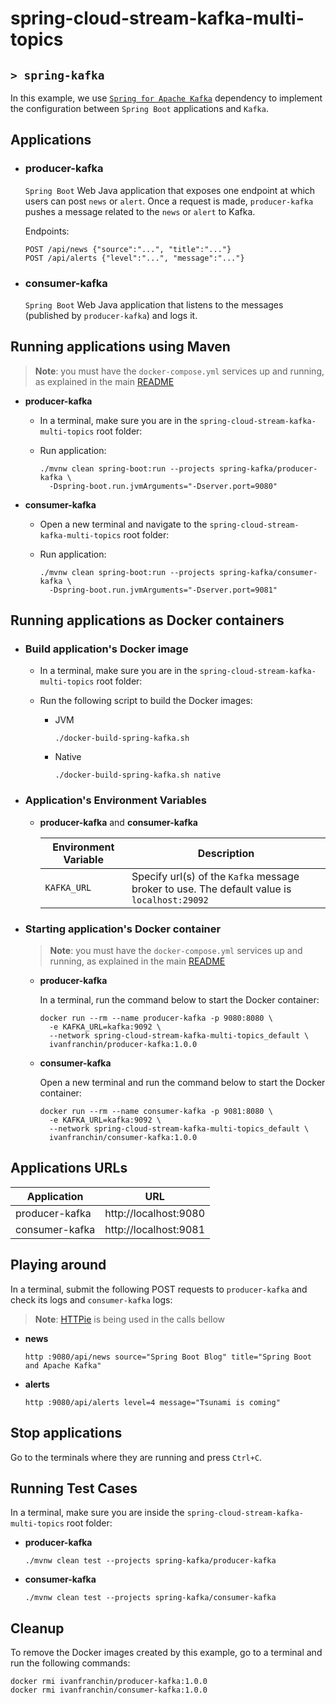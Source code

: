 # spring-cloud-stream-kafka-multi-topics
## `> spring-kafka`

In this example, we use [`Spring for Apache Kafka`](https://docs.spring.io/spring-kafka/reference/index.html) dependency to implement the configuration between `Spring Boot` applications and `Kafka`.

## Applications

- ### producer-kafka

  `Spring Boot` Web Java application that exposes one endpoint at which users can post `news` or `alert`. Once a request is made, `producer-kafka` pushes a message related to the `news` or `alert` to Kafka.

  Endpoints:
  ```
  POST /api/news {"source":"...", "title":"..."}
  POST /api/alerts {"level":"...", "message":"..."}
  ```

- ### consumer-kafka

  `Spring Boot` Web Java application that listens to the messages (published by `producer-kafka`) and logs it.

## Running applications using Maven

> **Note**: you must have the `docker-compose.yml` services up and running, as explained in the main [README](https://github.com/ivangfr/spring-cloud-stream-kafka-multi-topics#start-environment)  

- **producer-kafka**

  - In a terminal, make sure you are in the `spring-cloud-stream-kafka-multi-topics` root folder:
  
  - Run application:
    ```
    ./mvnw clean spring-boot:run --projects spring-kafka/producer-kafka \
      -Dspring-boot.run.jvmArguments="-Dserver.port=9080"
    ```

- **consumer-kafka**

  - Open a new terminal and navigate to the `spring-cloud-stream-kafka-multi-topics` root folder:
  
  - Run application:
    ```
    ./mvnw clean spring-boot:run --projects spring-kafka/consumer-kafka \
      -Dspring-boot.run.jvmArguments="-Dserver.port=9081"
    ```

## Running applications as Docker containers

- ### Build application's Docker image

  - In a terminal, make sure you are in the `spring-cloud-stream-kafka-multi-topics` root folder:

  - Run the following script to build the Docker images:
    - JVM
      ```
      ./docker-build-spring-kafka.sh
      ```
    - Native
      ```
      ./docker-build-spring-kafka.sh native
      ```

- ### Application's Environment Variables

  - **producer-kafka** and **consumer-kafka**

    | Environment Variable     | Description                                                                                 |
    |--------------------------|---------------------------------------------------------------------------------------------|
    | `KAFKA_URL`              | Specify url(s) of the `Kafka` message broker to use. The default value is `localhost:29092` |

- ### Starting application's Docker container

  > **Note**: you must have the `docker-compose.yml` services up and running, as explained in the main [README](https://github.com/ivangfr/spring-cloud-stream-kafka-multi-topics#start-environment)

  - **producer-kafka**

    In a terminal, run the command below to start the Docker container:
    ```
    docker run --rm --name producer-kafka -p 9080:8080 \
      -e KAFKA_URL=kafka:9092 \
      --network spring-cloud-stream-kafka-multi-topics_default \
      ivanfranchin/producer-kafka:1.0.0
    ```

  - **consumer-kafka**

    Open a new terminal and run the command below to start the Docker container:
    ```
    docker run --rm --name consumer-kafka -p 9081:8080 \
      -e KAFKA_URL=kafka:9092 \
      --network spring-cloud-stream-kafka-multi-topics_default \
      ivanfranchin/consumer-kafka:1.0.0
    ```

## Applications URLs

| Application    | URL                   |
|----------------|-----------------------|
| producer-kafka | http://localhost:9080 |
| consumer-kafka | http://localhost:9081 |

## Playing around

In a terminal, submit the following POST requests to `producer-kafka` and check its logs and `consumer-kafka` logs:

> **Note**: [HTTPie](https://httpie.org/) is being used in the calls bellow 

- **news**
  ```
  http :9080/api/news source="Spring Boot Blog" title="Spring Boot and Apache Kafka"
  ```

- **alerts**
  ```
  http :9080/api/alerts level=4 message="Tsunami is coming"
  ```

## Stop applications

Go to the terminals where they are running and press `Ctrl+C`.

## Running Test Cases

In a terminal, make sure you are inside the `spring-cloud-stream-kafka-multi-topics` root folder:

- **producer-kafka**
  ```
  ./mvnw clean test --projects spring-kafka/producer-kafka
  ```

- **consumer-kafka**
  ```
  ./mvnw clean test --projects spring-kafka/consumer-kafka
  ```

## Cleanup

To remove the Docker images created by this example, go to a terminal and run the following commands:
```
docker rmi ivanfranchin/producer-kafka:1.0.0
docker rmi ivanfranchin/consumer-kafka:1.0.0
```

